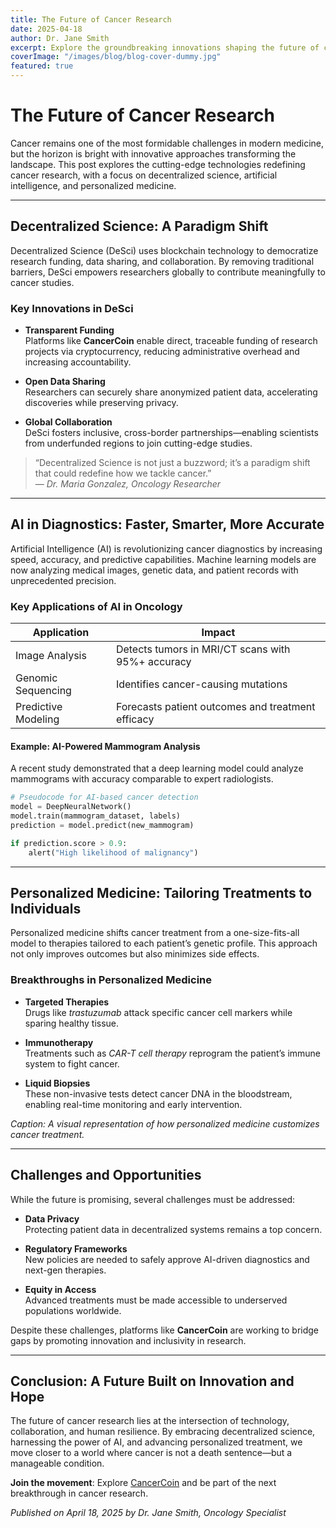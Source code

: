 ```yaml
---
title: The Future of Cancer Research
date: 2025-04-18
author: Dr. Jane Smith
excerpt: Explore the groundbreaking innovations shaping the future of cancer research, from AI-driven diagnostics to decentralized science.
coverImage: "/images/blog/blog-cover-dummy.jpg"
featured: true
---
```


# The Future of Cancer Research

Cancer remains one of the most formidable challenges in modern medicine, but the horizon is bright with innovative approaches transforming the landscape. This post explores the cutting-edge technologies redefining cancer research, with a focus on decentralized science, artificial intelligence, and personalized medicine.

---

## Decentralized Science: A Paradigm Shift

Decentralized Science (DeSci) uses blockchain technology to democratize research funding, data sharing, and collaboration. By removing traditional barriers, DeSci empowers researchers globally to contribute meaningfully to cancer studies.

### Key Innovations in DeSci

- **Transparent Funding**  
  Platforms like **CancerCoin** enable direct, traceable funding of research projects via cryptocurrency, reducing administrative overhead and increasing accountability.

- **Open Data Sharing**  
  Researchers can securely share anonymized patient data, accelerating discoveries while preserving privacy.

- **Global Collaboration**  
  DeSci fosters inclusive, cross-border partnerships—enabling scientists from underfunded regions to join cutting-edge studies.

> “Decentralized Science is not just a buzzword; it’s a paradigm shift that could redefine how we tackle cancer.”  
> — _Dr. Maria Gonzalez, Oncology Researcher_

---

## AI in Diagnostics: Faster, Smarter, More Accurate

Artificial Intelligence (AI) is revolutionizing cancer diagnostics by increasing speed, accuracy, and predictive capabilities. Machine learning models are now analyzing medical images, genetic data, and patient records with unprecedented precision.

### Key Applications of AI in Oncology

| **Application**     | **Impact**                                        |
| ------------------- | ------------------------------------------------- |
| Image Analysis      | Detects tumors in MRI/CT scans with 95%+ accuracy |
| Genomic Sequencing  | Identifies cancer-causing mutations               |
| Predictive Modeling | Forecasts patient outcomes and treatment efficacy |

#### Example: AI-Powered Mammogram Analysis

A recent study demonstrated that a deep learning model could analyze mammograms with accuracy comparable to expert radiologists.

```python
# Pseudocode for AI-based cancer detection
model = DeepNeuralNetwork()
model.train(mammogram_dataset, labels)
prediction = model.predict(new_mammogram)

if prediction.score > 0.9:
    alert("High likelihood of malignancy")
```

---

## Personalized Medicine: Tailoring Treatments to Individuals

Personalized medicine shifts cancer treatment from a one-size-fits-all model to therapies tailored to each patient’s genetic profile. This approach not only improves outcomes but also minimizes side effects.

### Breakthroughs in Personalized Medicine

- **Targeted Therapies**  
  Drugs like _trastuzumab_ attack specific cancer cell markers while sparing healthy tissue.

- **Immunotherapy**  
  Treatments such as _CAR-T cell therapy_ reprogram the patient’s immune system to fight cancer.

- **Liquid Biopsies**  
  These non-invasive tests detect cancer DNA in the bloodstream, enabling real-time monitoring and early intervention.

_Caption: A visual representation of how personalized medicine customizes cancer treatment._

---

## Challenges and Opportunities

While the future is promising, several challenges must be addressed:

- **Data Privacy**  
  Protecting patient data in decentralized systems remains a top concern.

- **Regulatory Frameworks**  
  New policies are needed to safely approve AI-driven diagnostics and next-gen therapies.

- **Equity in Access**  
  Advanced treatments must be made accessible to underserved populations worldwide.

Despite these challenges, platforms like **CancerCoin** are working to bridge gaps by promoting innovation and inclusivity in research.

---

## Conclusion: A Future Built on Innovation and Hope

The future of cancer research lies at the intersection of technology, collaboration, and human resilience. By embracing decentralized science, harnessing the power of AI, and advancing personalized treatment, we move closer to a world where cancer is not a death sentence—but a manageable condition.

**Join the movement**: Explore [CancerCoin](#) and be part of the next breakthrough in cancer research.

_Published on April 18, 2025 by Dr. Jane Smith, Oncology Specialist_
